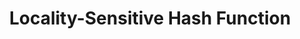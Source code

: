 ---
title: "Locality-Sensitive Hash Function"

categories: ['']

tags: ['Locality', 'Sensitive', 'Hash', 'Function']

arabic: ['دالة تجزئة حساسة للمنطقة المحلية']

publishers: ['معجم مصطلحات التعلم الآلي والتعلم العميق وعلم البيانات']

types: "word"

slug: ""
---